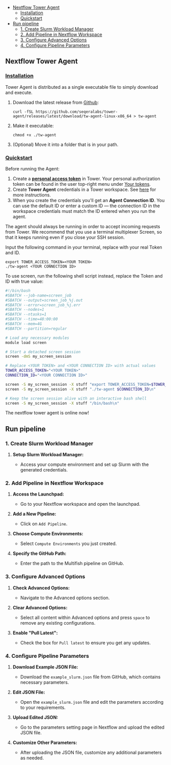 - [Nextflow Tower Agent](#nextflow-tower-agent)
  * [Installation​](#installation)
  * [Quickstart](#quickstart)
- [Run pipeline](#run-pipeline)
  * [1. Create Slurm Workload Manager](#1-create-slurm-workload-manager)
  * [2. Add Pipeline in Nextflow Workspace](#2-add-pipeline-in-nextflow-workspace)
  * [3. Configure Advanced Options](#3-configure-advanced-options)
  * [4. Configure Pipeline Parameters](#4-configure-pipeline-parameters)
 


## Nextflow Tower Agent
### [Installation](https://docs.seqera.io/platform/23.1.0/agent#installation "Direct link to Installation")

Tower Agent is distributed as a single executable file to simply download and execute.

1. Download the latest release from [Github](https://github.com/seqeralabs/tower-agent):
    
    ```
    curl -fSL https://github.com/seqeralabs/tower-agent/releases/latest/download/tw-agent-linux-x86_64 > tw-agent
    ```
    
2. Make it executable:
    
    ```
    chmod +x ./tw-agent
    ```
    
3. (Optional) Move it into a folder that is in your path.

### [Quickstart](https://docs.seqera.io/platform/23.1.0/agent#quickstart "Direct link to Quickstart")

Before running the Agent:

1. Create a [**personal access token**](https://docs.seqera.io/platform/23.1.0/api/overview#authentication) in Tower. Your personal authorization token can be found in the user top-right menu under [Your tokens](https://cloud.seqera.io/tokens).
2. Create **Tower Agent** credentials in a Tower workspace. See [here](https://docs.seqera.io/platform/23.1.0/credentials/overview) for more instructions.
3. When you create the credentials you'll get an **Agent Connection ID**. You can use the default ID or enter a custom ID — the connection ID in the workspace credentials must match the ID entered when you run the agent.

The agent should always be running in order to accept incoming requests from Tower. We recommend that you use a terminal multiplexer Screen, so that it keeps running even if you close your SSH session.

Input the following command in your terminal, replace with your real Token and ID.

```
export TOWER_ACCESS_TOKEN=<YOUR TOKEN>  
./tw-agent <YOUR CONNECTION ID>
```
To use screen, run the following shell script instead, replace the Token and ID with true value:

```bash
#!/bin/bash
#SBATCH --job-name=screen_job
#SBATCH --output=screen_job_%j.out
#SBATCH --error=screen_job_%j.err
#SBATCH --nodes=1
#SBATCH --ntasks=1
#SBATCH --time=48:00:00
#SBATCH --mem=4G
#SBATCH --partition=regular

# Load any necessary modules
module load screen

# Start a detached screen session
screen -dmS my_screen_session

# Replace <YOUR TOKEN> and <YOUR CONNECTION ID> with actual values
TOWER_ACCESS_TOKEN="<YOUR TOKEN>"
CONNECTION_ID="<YOUR CONNECTION ID>"

screen -S my_screen_session -X stuff "export TOWER_ACCESS_TOKEN=$TOWER_ACCESS_TOKEN\n"
screen -S my_screen_session -X stuff "./tw-agent $CONNECTION_ID\n"

# Keep the screen session alive with an interactive bash shell
screen -S my_screen_session -X stuff "/bin/bash\n"

```

The nextflow tower agent is online now!

## Run pipeline
### 1. Create Slurm Workload Manager


1. **Setup Slurm Workload Manager:**
    
    - Access your compute environment and set up Slurm with the generated credentials.

### 2. Add Pipeline in Nextflow Workspace

1. **Access the Launchpad:**
    
    - Go to your Nextflow workspace and open the launchpad.
2. **Add a New Pipeline:**
    
    - Click on `Add Pipeline`.
3. **Choose Compute Environments:**
    
    - Select `Compute Environments` you just created.
4. **Specify the GitHub Path:**
    
    - Enter the path to the Multifish pipeline on GitHub.

### 3. Configure Advanced Options

1. **Check Advanced Options:**
    
    - Navigate to the Advanced options section.
2. **Clear Advanced Options:**
    
    - Select all content within Advanced options and press `space` to remove any existing configurations.
3. **Enable "Pull Latest":**
    
    - Check the box for `Pull latest` to ensure you get any updates.

### 4. Configure Pipeline Parameters

1. **Download Example JSON File:**
    
    - Download the `example_slurm.json` file from GitHub, which contains necessary parameters.
2. **Edit JSON File:**
    
    - Open the `example_slurm.json` file and edit the parameters according to your requirements.
3. **Upload Edited JSON:**
    
    - Go to the parameters setting page in Nextflow and upload the edited JSON file.
4. **Customize Other Parameters:**
    
    - After uploading the JSON file, customize any additional parameters as needed.
